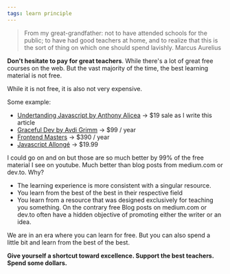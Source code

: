 ```yaml
---
tags: learn principle
---
```


> From my great-grandfather: not to have attended schools for the public; to have had good teachers at home, and to realize that this is the sort of thing on which one should spend lavishly. ­Marcus Aurelius

**Don't hesitate to pay for great teachers**.
While there's a lot of great free courses on the web. But the vast majority of the time, the best learning material is not free.

While it is not free, it is also not very expensive.

Some example:

- [Undertanding Javascript by Anthony Alicea](https://www.udemy.com/course/understand-javascript/?referralCode=7E5C6727F7959934C311) -> $19 sale as I write this article
- [Graceful Dev by Avdi Grimm](https://graceful.dev) -> $99 / year
- [Frontend Masters](https://frontendmasters.com/) -> $390 / year
- [Javascript Allongé](https://leanpub.com/javascriptallongesix) -> $19.99

I could go on and on but those are so much better by 99% of the free material I see on youtube. Much better than blog posts from medium.com or dev.to. Why?

- The learning experience is more consistent with a singular resource.
- You learn from the best of the best in their respective field
- You learn from a resource that was designed exclusively for teaching you something. On the contrary free Blog posts on medium.com or dev.to often have a hidden objective of promoting either the writer or an idea.

We are in an era where you can learn for free. But you can also spend a little bit and learn from the best of the best.

**Give yourself a shortcut toward excellence. Support the best teachers. Spend some dollars.**
